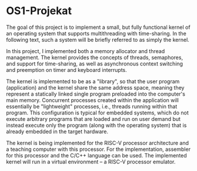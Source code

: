 # OS1-Projekat

The goal of this project is to implement a small, but fully functional kernel of an operating system that supports multithreading with time-sharing. In the following text, such a system will be briefly referred to as simply the kernel.

In this project, I implemented both a memory allocator and thread management. The kernel provides the concepts of threads, semaphores, and support for time-sharing, as well as asynchronous context switching and preemption on timer and keyboard interrupts.

The kernel is implemented to be as a "library", so that the user program (application) and the kernel share the same address space, meaning they represent a statically linked single program preloaded into the computer's main memory. Concurrent processes created within the application will essentially be "lightweight" processes, i.e., threads running within that program. This configuration is typical for embedded systems, which do not execute arbitrary programs that are loaded and run on user demand but instead execute only the program (along with the operating system) that is already embedded in the target hardware.

The kernel is being implemented for the RISC-V processor architecture and a teaching computer with this processor. For the implementation, assembler for this processor and the C/C++ language can be used. The implemented kernel will run in a virtual environment – a RISC-V processor emulator.




